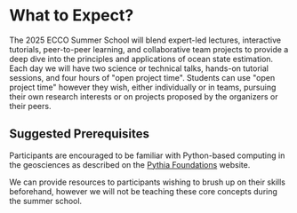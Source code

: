 # What to Expect?

The 2025 ECCO Summer School will blend expert-led lectures, interactive tutorials, peer-to-peer learning, and collaborative team projects to provide a deep dive into the principles and applications of ocean state estimation. Each day we will have two science or technical talks, hands-on tutorial sessions, and four hours of "open project time". Students can use "open project time" however they wish, either individually or in teams, pursuing their own research interests or on projects proposed by the organizers or their peers.

## Suggested Prerequisites

Participants are encouraged to be familiar with Python-based computing in the geosciences as described on the [Pythia Foundations](https://foundations.projectpythia.org/landing-page.html) website. 

We can provide resources to participants wishing to brush up on their skills beforehand, however we will not be teaching these core concepts during the summer school.